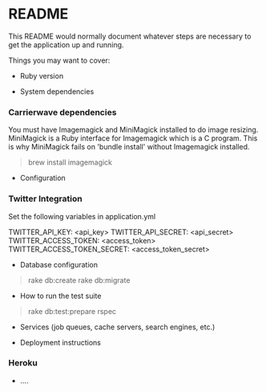 # README

This README would normally document whatever steps are necessary to get the
application up and running.

Things you may want to cover:

* Ruby version

* System dependencies

### Carrierwave dependencies

You must have Imagemagick and MiniMagick installed to do image resizing. MiniMagick is a Ruby interface for Imagemagick which is a C program. This is why MiniMagick fails on 'bundle install' without Imagemagick installed.

> brew install imagemagick

* Configuration

### Twitter Integration

Set the following variables in application.yml

TWITTER_API_KEY: <api_key> 
TWITTER_API_SECRET: <api_secret>
TWITTER_ACCESS_TOKEN: <access_token>
TWITTER_ACCESS_TOKEN_SECRET: <access_token_secret>

* Database configuration

> rake db:create
> rake db:migrate

* How to run the test suite

> rake db:test:prepare
> rspec

* Services (job queues, cache servers, search engines, etc.)

* Deployment instructions

### Heroku

* ....
